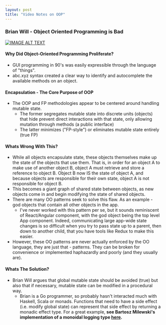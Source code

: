 ```yaml
---
layout: post
title: "Video Notes on OOP"
---
```


### Brian Will - Object Oriented Programming is Bad

[![IMAGE ALT TEXT](http://img.youtube.com/vi/QM1iUe6IofM/0.jpg)](https://www.youtube.com/watch?v=QM1iUe6IofM&ab_channel=BrianWill "Object-Oriented Programming is Bad")

#### Why Did Object-Oriented Programming Proliferate?
- GUI programming in 90's was easily expressible through the language of "things".
- abc.xyz syntax created a clear way to identify and autocomplete the available methods on an object.

#### Encapsulation - The Core Purpose of OOP
- The OOP and FP methodologies appear to be centered around handling mutable state.
  * The former segregates mutable state into discrete units (objects) that hide prevent direct interactions with that state, only allowing mutation through methods (a public interface)
  * The latter minimizes ("FP-style") or eliminates mutable state entirely (true FP)

#### Whats Wrong With This?
- While all objects encapsulate state, these objects themselves make up the state of the objects that use them. That is, in order for an object A to make use of another object B, object A must retrieve and store a reference to object B. Object B now IS the state of object A, and because objects are responsible for their own state, object A is not responsible for object B.
- This becomes a giant graph of shared state between objects, as new objects come in and begin modifying the state of shared objects.
- There are many OO patterns seek to solve this flaw. As an example - god objects that contain all other objects in the app. 
  * I've never worked with this pattern per se, but it sounds reminiscent of React/Angular component, with the god object being the top level App component. Indeed, communicating large app-wide state changes is so difficult when you try to pass state up to a parent, then down to another child, that you have tools like Redux to make this easier.
- However, these OO patterns are never actually enforced by the OO language, they are just that - patterns. They can be broken for convenience or implemented haphazardly and poorly (and they usually are).

#### Whats The Solution?
- Brian Will argues that global mutable state should be avoided (true) but also that if necessary, mutable state can be modified in a procedural way.
  * Brian is a Go programmer, so probably hasn't interacted much with Haskell, Scala or monads. Functions that need to have a side effect (i.e. modify global state) can represent that side effect by returning a monadic effect type. For a great example, **see Bartosz Milewski's implementation of a monoidal logging type [here](https://www.youtube.com/watch?v=i9CU4CuHADQ&ab_channel=BartoszMilewski).**
